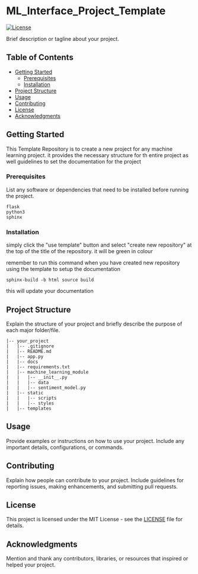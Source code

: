 # ML_Interface_Project_Template

[![License](https://img.shields.io/badge/license-MIT-blue.svg)](LICENSE)

Brief description or tagline about your project.

## Table of Contents

- [Getting Started](#getting-started)
  - [Prerequisites](#prerequisites)
  - [Installation](#installation)
- [Project Structure](#project-structure)
- [Usage](#usage)
- [Contributing](#contributing)
- [License](#license)
- [Acknowledgments](#acknowledgments)

## Getting Started

This Template Repository is to create a new project for any machine learning project. it provides the necessary structure for th entire project as well guidelines to set the documentation for the project

### Prerequisites

List any software or dependencies that need to be installed before running the project.
```
flask 
python3
sphinx
```


### Installation

simply click the "use template" button and select "create new repository" at the top of the title of the repository. it will be green in colour

remember to run this command when you have created new repository using the template to setup the documentation 

```
sphinx-build -b html source build
```
this will update your documentation



## Project Structure

Explain the structure of your project and briefly describe the purpose of each major folder/file.

```
|-- your_project
|   |-- .gitignore
|   |-- README.md
|   |-- app.py
|   |-- docs
|   |-- requirements.txt
|   |-- machine_learning_module
|   |   |-- __init__.py
|   |   |-- data
|   |   |-- sentiment_model.py
|   |-- static
|   |   |-- scripts
|   |   |-- styles
|   |-- templates
```

## Usage

Provide examples or instructions on how to use your project. Include any important details, configurations, or commands.

## Contributing

Explain how people can contribute to your project. Include guidelines for reporting issues, making enhancements, and submitting pull requests.

## License

This project is licensed under the MIT License - see the [LICENSE](LICENSE) file for details.

## Acknowledgments

Mention and thank any contributors, libraries, or resources that inspired or helped your project.
